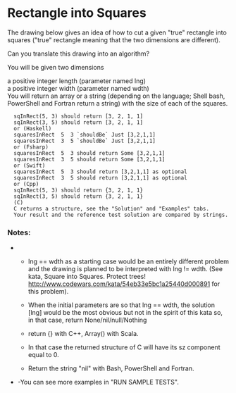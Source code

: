 # Rectangle into Squares

The drawing below gives an idea of how to cut a given "true" rectangle into squares ("true" rectangle meaning that the two dimensions are different).



Can you translate this drawing into an algorithm?  

You will be given two dimensions  

a positive integer length (parameter named lng)  
a positive integer width (parameter named wdth)  
You will return an array or a string (depending on the language; Shell bash, PowerShell and Fortran return a string) with the size of each of the squares.  

```
  sqInRect(5, 3) should return [3, 2, 1, 1]
  sqInRect(3, 5) should return [3, 2, 1, 1]
  or (Haskell)
  squaresInRect  5  3 `shouldBe` Just [3,2,1,1]
  squaresInRect  3  5 `shouldBe` Just [3,2,1,1]
  or (Fsharp)
  squaresInRect  5  3 should return Some [3,2,1,1]
  squaresInRect  3  5 should return Some [3,2,1,1]
  or (Swift)
  squaresInRect  5  3 should return [3,2,1,1] as optional
  squaresInRect  3  5 should return [3,2,1,1] as optional
  or (Cpp)
  sqInRect(5, 3) should return {3, 2, 1, 1}
  sqInRect(3, 5) should return {3, 2, 1, 1}
  (C)
  C returns a structure, see the "Solution" and "Examples" tabs.
  Your result and the reference test solution are compared by strings.
  ``` 
### Notes:
- - lng == wdth as a starting case would be an entirely different problem and the drawing is planned to be interpreted with lng != wdth. (See kata, Square into Squares. Protect trees! http://www.codewars.com/kata/54eb33e5bc1a25440d000891 for this problem).

  - When the initial parameters are so that lng == wdth, the solution [lng] would be the most obvious but not in the spirit of this kata so, in that case, return None/nil/null/Nothing

  - return {} with C++, Array() with Scala.

  - In that case the returned structure of C will have its sz component equal to 0.

  - Return the string "nil" with Bash, PowerShell and Fortran.

- -You can see more examples in "RUN SAMPLE TESTS".
